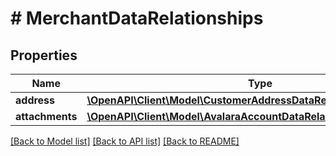 # # MerchantDataRelationships

## Properties

Name | Type | Description | Notes
------------ | ------------- | ------------- | -------------
**address** | [**\OpenAPI\Client\Model\CustomerAddressDataRelationshipsAddress**](CustomerAddressDataRelationshipsAddress.md) |  | [optional]
**attachments** | [**\OpenAPI\Client\Model\AvalaraAccountDataRelationshipsAttachments**](AvalaraAccountDataRelationshipsAttachments.md) |  | [optional]

[[Back to Model list]](../../README.md#models) [[Back to API list]](../../README.md#endpoints) [[Back to README]](../../README.md)
